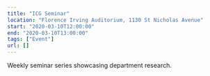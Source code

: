 ```yaml
---
title: "ICG Seminar"
location: "Florence Irving Auditorium, 1130 St Nicholas Avenue"
start: "2020-03-10T12:00:00"
end: "2020-03-10T13:00:00"
tags: ["Event"]
url: []
---
```


Weekly seminar series showcasing department research.

<!-- endexcerpt -->
